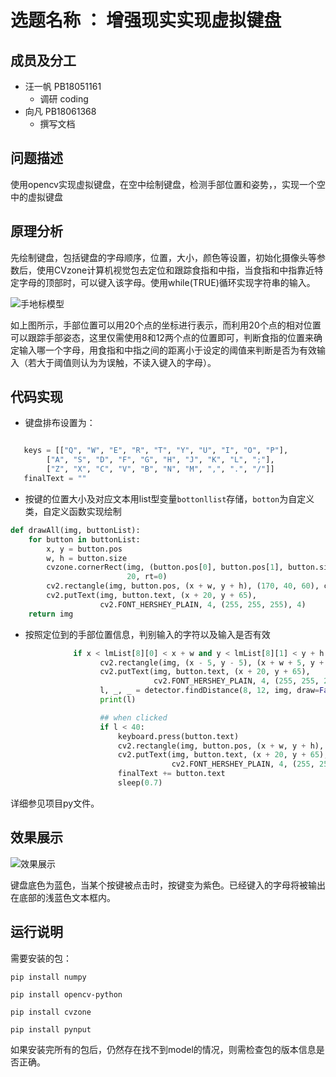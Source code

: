 # 选题名称 ： 增强现实实现虚拟键盘
## 成员及分工
+ 汪一帆 PB18051161
   - 调研 coding
+ 向凡 PB18061368
   - 撰写文档
## 问题描述
使用opencv实现虚拟键盘，在空中绘制键盘，检测手部位置和姿势，，实现一个空中的虚拟键盘
## 原理分析
先绘制键盘，包括键盘的字母顺序，位置，大小，颜色等设置，初始化摄像头等参数后，使用CVzone计算机视觉包去定位和跟踪食指和中指，当食指和中指靠近特定字母的顶部时，可以键入该字母。使用while(TRUE)循环实现字符串的输入。

![手地标模型]()

如上图所示，手部位置可以用20个点的坐标进行表示，而利用20个点的相对位置可以跟踪手部姿态，这里仅需使用8和12两个点的位置即可，判断食指的位置来确定输入哪一个字母，用食指和中指之间的距离小于设定的阈值来判断是否为有效输入（若大于阈值则认为为误触，不读入键入的字母）。

## 代码实现
* 键盘排布设置为：

```python

   keys = [["Q", "W", "E", "R", "T", "Y", "U", "I", "O", "P"],
        ["A", "S", "D", "F", "G", "H", "J", "K", "L", ";"],
        ["Z", "X", "C", "V", "B", "N", "M", ",", ".", "/"]]
   finalText = ""
```
* 按键的位置大小及对应文本用list型变量`bottonllist`存储，`botton`为自定义类，自定义函数实现绘制
```python
def drawAll(img, buttonList):
    for button in buttonList:
        x, y = button.pos
        w, h = button.size
        cvzone.cornerRect(img, (button.pos[0], button.pos[1], button.size[0], button.size[1]),
                          20, rt=0)
        cv2.rectangle(img, button.pos, (x + w, y + h), (170, 40, 60), cv2.FILLED)
        cv2.putText(img, button.text, (x + 20, y + 65),
                    cv2.FONT_HERSHEY_PLAIN, 4, (255, 255, 255), 4)
    return img
```
* 按照定位到的手部位置信息，判别输入的字符以及输入是否有效
```python
              if x < lmList[8][0] < x + w and y < lmList[8][1] < y + h:
                    cv2.rectangle(img, (x - 5, y - 5), (x + w + 5, y + h + 5), (175, 0, 175), cv2.FILLED)
                    cv2.putText(img, button.text, (x + 20, y + 65),
                                cv2.FONT_HERSHEY_PLAIN, 4, (255, 255, 255), 4)
                    l, _, _ = detector.findDistance(8, 12, img, draw=False)
                    print(l)

                    ## when clicked
                    if l < 40:
                        keyboard.press(button.text)
                        cv2.rectangle(img, button.pos, (x + w, y + h), (0, 0, 255), cv2.FILLED)
                        cv2.putText(img, button.text, (x + 20, y + 65),
                                    cv2.FONT_HERSHEY_PLAIN, 4, (255, 255, 255), 4)
                        finalText += button.text
                        sleep(0.7)
```
详细参见项目py文件。

## 效果展示
![效果展示]()

键盘底色为蓝色，当某个按键被点击时，按键变为紫色。已经键入的字母将被输出在底部的浅蓝色文本框内。

## 运行说明
需要安装的包：

```
pip install numpy
 
pip install opencv-python
 
pip install cvzone
 
pip install pynput
```
如果安装完所有的包后，仍然存在找不到model的情况，则需检查包的版本信息是否正确。
